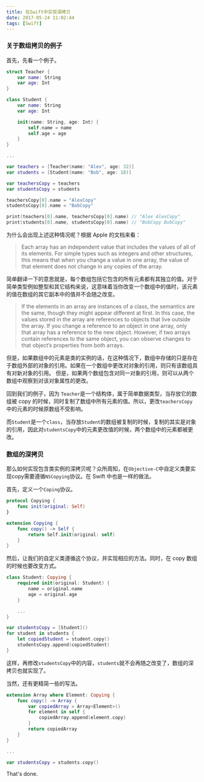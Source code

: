 ```yaml
---
title: 在Swift中实现深拷贝
date: 2017-05-24 11:02:44
tags: [Swift]
---
```


### 关于数组拷贝的例子

首先，先看一个例子。

``` swift
struct Teacher {
    var name: String
    var age: Int
}

class Student {
    var name: String
    var age: Int

    init(name: String, age: Int) {
        self.name = name
        self.age = age
    }
}

...

var teachers = [Teacher(name: "Alex", age: 32)]
var students = [Student(name: "Bob", age: 18)]

var teachersCopy = teachers
var studentsCopy = students

teachersCopy[0].name = "AlexCopy"
studentsCopy[0].name = "BobCopy"

print(teachers[0].name, teachersCopy[0].name) // "Alex AlexCopy"
print(students[0].name, studentsCopy[0].name) // "BobCopy BobCopy"
```

为什么会出现上述这种情况呢？根据 Apple 的文档来看：

> Each array has an independent value that includes the values of all of its elements. For simple types such as integers and other structures, this means that when you change a value in one array, the value of that element does not change in any copies of the array.

简单翻译一下的意思就是，每个数组包括它包含的所有元素都有其独立的值。对于简单类型例如整型和其它结构来说，这意味着当你改变一个数组中的值时，该元素的值在数组的其它副本中的值并不会随之改变。

> If the elements in an array are instances of a class, the semantics are the same, though they might appear different at first. In this case, the values stored in the array are references to objects that live outside the array. If you change a reference to an object in one array, only that array has a reference to the new object. However, if two arrays contain references to the same object, you can observe changes to that object’s properties from both arrays. 

但是，如果数组中的元素是类的实例的话，在这种情况下，数组中存储的只是存在于数组外部的对象的引用。如果在一个数组中更改对对象的引用，则只有该数组具有对新对象的引用。 但是，如果两个数组包含对同一对象的引用，则可以从两个数组中观察到对该对象属性的更改。

回到我们的例子，因为 `Teacher`是一个结构体，属于简单数据类型，当存放它的数组被 copy 的时候，同时复制了数组中所有元素的值。所以，更改`teachersCopy`中的元素的时候原数组不受影响。

而`Student`是一个`class`，当存放`Student`的数组被复制的时候，复制的其实是对象的引用，因此对`studentsCopy`中的元素更改值的时候，两个数组中的元素都被更改。

### 数组的深拷贝

那么如何实现包含类实例的深拷贝呢？众所周知，在`Objective-C`中自定义类要实现copy需要遵循`NSCopying`协议。在 Swift 中也是一样的做法。

首先，定义一个`Coping`协议。

``` swift
protocol Copying {
    func init(original: Self)
}

extension Copying {
    func copy() -> Self {
        return Self.init(original: self)
    }
}
```

然后，让我们的自定义类遵循这个协议，并实现相应的方法。同时，在 copy 数组的时候也要改变方式。

``` swift
class Student: Copying {
    required init(original: Student) {
        name = original.name
        age = original.age
    }

    ...
}

var studentsCopy = [Student]()
for student in students {
    let copiedStudent = student.copy()
    studentsCopy.append(copiedStudent)
}
```

这样，再修改`studentsCopy`中的内容，`students`就不会再随之改变了，数组的深拷贝也就实现了。

当然，还有更精简一些的写法。

```swift
extension Array where Element: Copying {
    func copy() -> Array {
        var copiedArray = Array<Element>()
        for element in self {
            copiedArray.append(element.copy)
        }
        return copiedArray
    }
}

...

var studentsCopy = students.copy()
```

That's done.